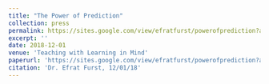 ```yaml
---
title: "The Power of Prediction"
collection: press
permalink: https://sites.google.com/view/efratfurst/powerofprediction?authuser=0
excerpt: ''
date: 2018-12-01
venue: 'Teaching with Learning in Mind'
paperurl: 'https://sites.google.com/view/efratfurst/powerofprediction?authuser=0'
citation: 'Dr. Efrat Furst, 12/01/18'
---
```

 
